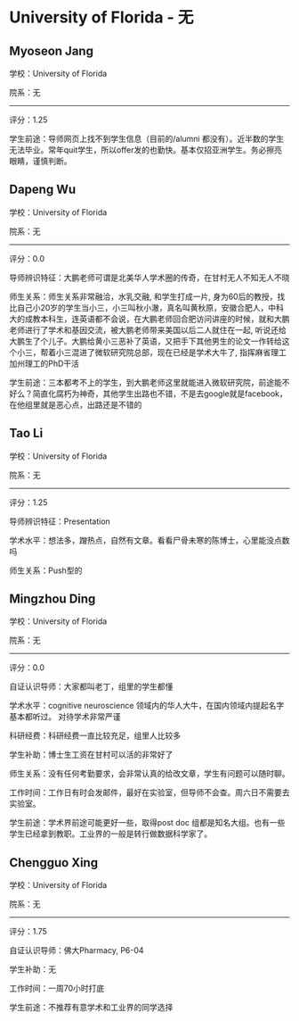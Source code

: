 # University of Florida - 无

## Myoseon Jang

学校：University of Florida

院系：无

* * *

评分：1.25

学生前途：导师网页上找不到学生信息（目前的/alumni 都没有）。近半数的学生无法毕业。常年quit学生，所以offer发的也勤快。基本仅招亚洲学生。务必擦亮眼睛，谨慎判断。

## Dapeng Wu

学校：University of Florida

院系：无

* * *

评分：0.0

导师辨识特征：大鹏老师可谓是北美华人学术圈的传奇，在甘村无人不知无人不晓

师生关系：师生关系非常融洽，水乳交融, 和学生打成一片, 身为60后的教授，找比自己小20岁的学生当小三，小三叫秋小澈，真名叫黄秋原，安徽合肥人，中科大的成教本科生，连英语都不会说，在大鹏老师回合肥访问讲座的时候，就和大鹏老师进行了学术和基因交流，被大鹏老师带来美国以后二人就住在一起, 听说还给大鹏生了个儿子。大鹏给黄小三恶补了英语，又把手下其他男生的论文一作转给这个小三，帮着小三混进了微软研究院总部，现在已经是学术大牛了, 指挥麻省理工加州理工的PhD干活

学生前途：三本都考不上的学生，到大鹏老师这里就能进入微软研究院，前途能不好么？简直化腐朽为神奇，其他学生出路也不错，不是去google就是facebook，在他组里就是恶心点，出路还是不错的

## Tao Li

学校：University of Florida

院系：无

* * *

评分：1.25

导师辨识特征：Presentation

学术水平：想法多，蹭热点，自然有文章。看看尸骨未寒的陈博士，心里能没点数吗

师生关系：Push型的

## Mingzhou Ding

学校：University of Florida

院系：无

* * *

评分：0.0

自证认识导师：大家都叫老丁，组里的学生都懂

学术水平：cognitive neuroscience 领域内的华人大牛，在国内领域内提起名字基本都听过。 对待学术非常严谨

科研经费：科研经费一直比较充足，组里人比较多

学生补助：博士生工资在甘村可以活的非常好了

师生关系：没有任何考勤要求，会非常认真的给改文章，学生有问题可以随时聊。

工作时间：工作日有时会发邮件，最好在实验室，但导师不会查。周六日不需要去实验室。

学生前途：学术界前途可能更好一些，取得post doc 组都是知名大组。也有一些学生已经拿到教职。工业界的一般是转行做数据科学家了。

## Chengguo Xing

学校：University of Florida

院系：无

* * *

评分：1.75

自证认识导师：佛大Pharmacy, P6-04

学生补助：无

工作时间：一周70小时打底

学生前途：不推荐有意学术和工业界的同学选择
